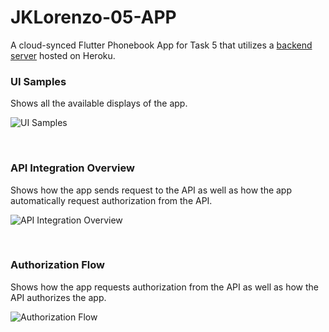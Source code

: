 # JKLorenzo-05-APP

A cloud-synced Flutter Phonebook App for Task 5 that utilizes a [backend server](https://github.com/AY2020-2021-CpE-OJT/JKLorenzo-05-API) hosted on Heroku.

### UI Samples

Shows all the available displays of the app.

![UI Samples](https://user-images.githubusercontent.com/39931559/126279963-f87c9aae-d176-414b-a04a-6fe6cc09fcfa.png)

<br>

### API Integration Overview

Shows how the app sends request to the API as well as how the app automatically request authorization from the API.

![API Integration Overview](https://user-images.githubusercontent.com/39931559/126286270-58c6d692-6093-4992-adfd-a04d4e65614c.png)

<br>

### Authorization Flow

Shows how the app requests authorization from the API as well as how the API authorizes the app.

![Authorization Flow](https://user-images.githubusercontent.com/39931559/126292126-10c37699-0db0-45dd-90d4-07cfe3db0eba.png)
